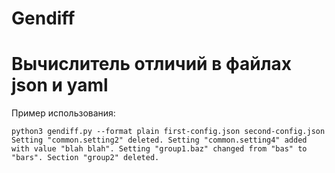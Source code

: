 # Gendiff
# Вычислитель отличий в файлах json и yaml


Пример использования:

`
python3 gendiff.py --format plain first-config.json second-config.json
Setting "common.setting2" deleted.
Setting "common.setting4" added with value "blah blah".
Setting "group1.baz" changed from "bas" to "bars".
Section "group2" deleted.
`
